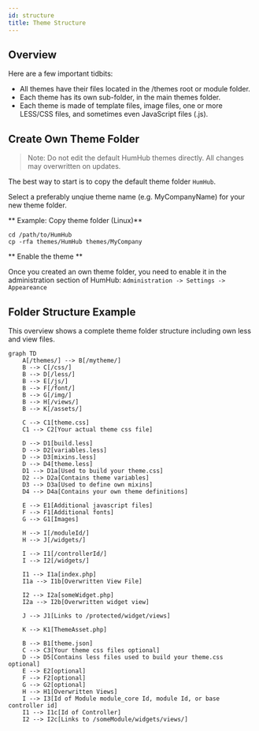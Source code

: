 ```yaml
---
id: structure
title: Theme Structure
---
```


## Overview

Here are a few important tidbits:
- All themes have their files located in the /themes root or module folder.
- Each theme has its own sub-folder, in the main themes folder.
- Each theme is made of template files, image files, one or more LESS/CSS files, and sometimes even JavaScript files (.js).

## Create Own Theme Folder

> Note: Do not edit the default HumHub themes directly. All changes may overwritten on updates.

The best way to start is to copy the default theme folder `HumHub`.

Select a preferably unqiue theme name (e.g. MyCompanyName) for your new theme folder.

** Example: Copy theme folder (Linux)**

```
cd /path/to/HumHub
cp -rfa themes/HumHub themes/MyCompany
```

** Enable the theme **

Once you created an own theme folder, you need to enable it in the administration section of HumHub: 
`Administration -> Settings -> Appeareance` 


## Folder Structure Example

This overview shows a complete theme folder structure including own less and view files.

```mermaid
graph TD
    A[/themes/] --> B[/mytheme/]
    B --> C[/css/]
    B --> D[/less/]
    B --> E[/js/]
    B --> F[/font/]
    B --> G[/img/]
    B --> H[/views/]
    B --> K[/assets/]
    
    C --> C1[theme.css]
    C1 --> C2[Your actual theme css file]
    
    D --> D1[build.less]
    D --> D2[variables.less]
    D --> D3[mixins.less]
    D --> D4[theme.less]
    D1 --> D1a[Used to build your theme.css]
    D2 --> D2a[Contains theme variables]
    D3 --> D3a[Used to define own mixins]
    D4 --> D4a[Contains your own theme definitions]
    
    E --> E1[Additional javascript files]
    F --> F1[Additional fonts]
    G --> G1[Images]
    
    H --> I[/moduleId/]
    H --> J[/widgets/]
    
    I --> I1[/controllerId/]
    I --> I2[/widgets/]
    
    I1 --> I1a[index.php]
    I1a --> I1b[Overwritten View File]
    
    I2 --> I2a[someWidget.php]
    I2a --> I2b[Overwritten widget view]
    
    J --> J1[Links to /protected/widget/views]
    
    K --> K1[ThemeAsset.php]
    
    B --> B1[theme.json]
    C --> C3[Your theme css files optional]
    D --> D5[Contains less files used to build your theme.css optional]
    E --> E2[optional]
    F --> F2[optional]
    G --> G2[optional]
    H --> H1[Overwritten Views]
    I --> I3[Id of Module module_core Id, module Id, or base controller id]
    I1 --> I1c[Id of Controller]
    I2 --> I2c[Links to /someModule/widgets/views/]
```
